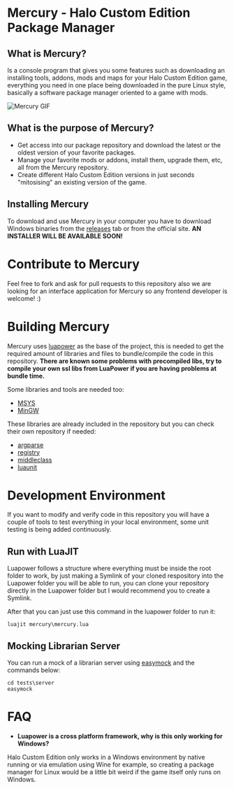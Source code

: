 # Mercury - Halo Custom Edition Package Manager

## What is Mercury?

Is a console program that gives you some features such as downloading an installing tools, addons, mods and maps for your Halo Custom Edition game, everything you need in one place being downloaded in the pure Linux style, basically a software package manager oriented to a game with mods.

![Mercury GIF](https://i.imgur.com/ZcaS7db.gif)

## What is the purpose of Mercury?

- Get access into our package repository and download the latest or the oldest version of your favorite packages.
- Manage your favorite mods or addons, install them, upgrade them,  etc, all from the Mercury repository.
- Create different Halo Custom Edition versions in just seconds "mitosising" an existing version of the game.

## Installing Mercury

To download and use Mercury in your computer you have to download Windows binaries from the [releases](https://github.com/Sledmine/Mercury/releases) tab or from the official site.
**AN INSTALLER WILL BE AVAILABLE SOON!**

# Contribute to Mercury

Feel free to fork and ask for pull requests to this repository also we are looking for an interface application for Mercury so any frontend developer is welcome! :)

# Building Mercury

Mercury uses [luapower](https://luapower.com) as the base of the project, this is needed to get the required amount of libraries and files to bundle/compile the code in this repository.
**There are known some problems with precompiled libs, try to compile your own ssl libs from LuaPower if you are having problems at bundle time.**

Some libraries and tools are needed too:

- [MSYS](http://www.mingw.org/wiki/MSYS)
- [MinGW](http://mingw-w64.org/doku.php)

These libraries are already included in the repository but you can check their own repository if needed:

- [argparse](https://github.com/luarocks/argparse)
- [registry](https://github.com/Tieske/registry)
- [middleclass](https://github.com/kikito/middleclass)
- [luaunit](https://github.com/bluebird75/luaunit)

# Development Environment

If you want to modify and verify code in this repository you will have a couple of tools to
test everything in your local environment, some unit testing is being added continuously.

## Run with LuaJIT
Luapower follows a structure where everything must be inside the root folder to work, by just making a Symlink of your cloned respository into the Luapower folder you will be able to run, you can clone your repository directly in the Luapower folder but I would recommend you to create a Symlink.

After that you can just use this command in the luapower folder to run it:
```
luajit mercury\mercury.lua
```

## Mocking Librarian Server

You can run a mock of a librarian server using [easymock](https://github.com/CyberAgent/node-easymock) and the commands below:
```
cd tests\server
easymock
```

# FAQ
- **Luapower is a cross platform framework, why is this only working for Windows?**

Halo Custom Edition only works in a Windows environment by native running or via emulation using Wine for example, so creating a package manager for Linux would be a little bit weird if the game itself only runs on Windows.
